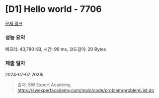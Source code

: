 # [D1] Hello world - 7706 

[문제 링크](https://swexpertacademy.com/main/code/problem/problemDetail.do?contestProbId=AWqWL_bKVQMDFAUB) 

### 성능 요약

메모리: 43,780 KB, 시간: 99 ms, 코드길이: 20 Bytes

### 제출 일자

2024-07-07 20:05



> 출처: SW Expert Academy, https://swexpertacademy.com/main/code/problem/problemList.do